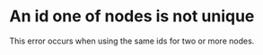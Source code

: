 # An id one of nodes is not unique

This error occurs when using the same ids for two or more nodes.